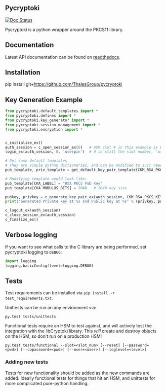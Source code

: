 ## Pycryptoki
[![Doc Status](https://readthedocs.org/projects/pycryptoki/badge/?version=latest)](http://pycryptoki.readthedocs.io/en/latest/)

Pycryptoki is a python wrapper around the PKCS11 library.

## Documentation

Latest API documentation can be found on [readthedocs](http://pycryptoki.readthedocs.io/en/latest/index.html).


## Installation

pip install git+https://github.com/ThalesGroup/pycryptoki

## Key Generation Example

```py
from pycryptoki.default_templates import *
from pycryptoki.defines import *
from pycryptoki.key_generator import *
from pycryptoki.session_management import *
from pycryptoki.encryption import *


c_initialize_ex()
auth_session = c_open_session_ex(0)   # HSM slot # in this example is 0
login_ex(auth_session, 0, 'userpin')  # 0 is still the slot number, ‘userpin’ should be replaced by your password (None if PED or no challenge)

# Get some default templates
# They are simple python dictionaries, and can be modified to suit needs.
pub_template, priv_template = get_default_key_pair_template(CKM_RSA_PKCS_KEY_PAIR_GEN)

# Modifying template would look like:
pub_template[CKA_LABEL] = "RSA PKCS Pub Key"
pub_template[CKA_MODULUS_BITS] = 2048   # 2048 key size

pubkey, privkey = c_generate_key_pair_ex(auth_session, CKM_RSA_PKCS_KEY_PAIR_GEN, pub_template, priv_template)
print("Generated Private key at %s and Public key at %s" % (privkey, pubkey))

c_logout_ex(auth_session)
c_close_session_ex(auth_session)
c_finalize_ex()
```
## Verbose logging

If you want to see what calls to the C library are being performed, set pycryptoki logging to `DEBUG`:

```py
import logging
logging.basicConfig(level=logging.DEBUG)
```

## Tests

Test requirements can be installed via `pip install -r test_requirements.txt`.

Unittests can be run on any environment via:
```
py.test tests/unittests
```

Functional tests require an HSM to test against, and will actively test the integration
 with the libCryptoki library. This *will* create and destroy objects on the HSM, so don't run
  on a production HSM!

```
py.test tests/functional --slot=<slot_num> [--reset] [--password=<pwd>] [--copassword=<pwd>] [--user=<user>] [--loglevel=<level>]
```

### Adding new tests

Tests for new functionality should be added as the new commands are added. Ideally functional
tests for things that hit an HSM, and unittests for more complicated pure-python handling.